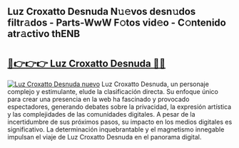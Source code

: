 ## Luz Croxatto Desnuda N𝚞𝚎vos desn𝚞dos filtr𝚊dos - Parts-WwW F𝚘tos vid𝚎o - C𝚘ntenido atr𝚊ctivo thENB

# <h2><a href="http://mb5jvf.tromn.icu/?c=Luz+Croxatto+Desnuda">🔗👉👉👉 Luz Croxatto Desnuda 🔗🔗</a></h2>

[![Luz Croxatto Desnuda nuevo](https://i.imgur.com/pEAQMta.gif)](http://mb5jvf.tromn.icu/?c=Luz+Croxatto+Desnuda)
Luz Croxatto Desnuda, un personaje complejo y estimulante, elude la clasificación directa. Su enfoque único para crear una presencia en la web ha fascinado y provocado espectadores, generando debates sobre la privacidad, la expresión artística y las complejidades de las comunidades digitales. A pesar de la incertidumbre de sus próximos pasos, su impacto en los medios digitales es significativo. La determinación inquebrantable y el magnetismo innegable impulsan el viaje de Luz Croxatto Desnuda en el panorama digital.
